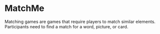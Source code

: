 # MatchMe
Matching games are games that require players to match similar elements. Participants need to find a match for a word, picture, or card.
